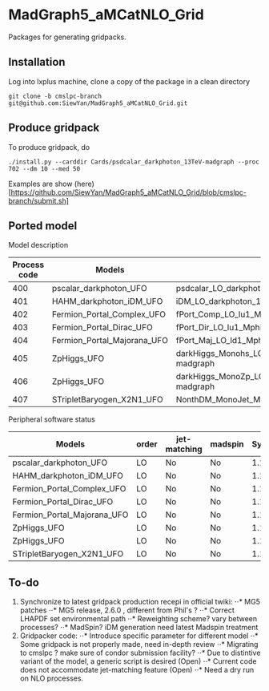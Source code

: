 # MadGraph5_aMCatNLO_Grid

Packages for generating gridpacks.

## Installation

Log into lxplus machine, clone a copy of the package in a clean directory

```
git clone -b cmslpc-branch git@github.com:SiewYan/MadGraph5_aMCatNLO_Grid.git
```

## Produce gridpack

To produce gridpack, do

```
./install.py --carddir Cards/psdcalar_darkphoton_13TeV-madgraph --proc 702 --dm 10 --med 50
```

Examples are show (here)[https://github.com/SiewYan/MadGraph5_aMCatNLO_Grid/blob/cmslpc-branch/submit.sh]

## Ported model

Model description

| Process code| Models | Cards |
| -- | --- | --- |
| 400 | pscalar_darkphoton_UFO | psdcalar_LO_darkphoton_13TeV-madgraph |
| 401 | HAHM_darkphoton_iDM_UFO | iDM_LO_darkphoton_13TeV-madgraph |
| 402 | Fermion_Portal_Complex_UFO | fPort_Comp_LO_lu1_Mphi_Mchi_13TeV-madgraph |
| 403 | Fermion_Portal_Dirac_UFO | fPort_Dir_LO_lu1_Mphi_Mchi_13TeV-madgraph |
| 404 | Fermion_Portal_Majorana_UFO | fPort_Maj_LO_ld1_Mphi_Mchi_13TeV-madgraph |
| 405 | ZpHiggs_UFO | darkHiggs_Monohs_LO_MZprime_Mhs_Mchi_13TeV-madgraph |
| 406 | ZpHiggs_UFO | darkHiggs_MonoZp_LO_MZprime_Mhs_Mchi_13TeV-madgraph |
| 407 | STripletBaryogen_X2N1_UFO | NonthDM_MonoJet_Mx_l1_l2_13TeV-madgraph |

Peripheral software status

| Models | order | jet-matching | madspin | SysCal | Reweighting |
| --- | --- | --- | --- | --- | --- | 
| pscalar_darkphoton_UFO | LO  | No | No | 1.1.0 | No |  
| HAHM_darkphoton_iDM_UFO | LO  | No | No | 1.1.0 | No | 
| Fermion_Portal_Complex_UFO | LO | No | No | 1.1.0 | No |	
| Fermion_Portal_Dirac_UFO | LO | No | No | 1.1.0 | No | 
| Fermion_Portal_Majorana_UFO | LO | No | No | 1.1.0 | No |	
| ZpHiggs_UFO | LO | No | No | 1.1.0 | No |  
| ZpHiggs_UFO | LO | No | No | 1.1.0 | No |  
| STripletBaryogen_X2N1_UFO | LO | No | No | 1.1.0 | No |

## To-do

1. Synchronize to latest gridpack production recepi in official twiki:
⋅⋅* MG5 patches
⋅⋅* MG5 release, 2.6.0 , different from Phil's ?
⋅⋅* Correct LHAPDF set environmental path
⋅⋅* Reweighting scheme? vary between processes?
⋅⋅* MadSpin? iDM generation need latest Madspin treatment
2. Gridpacker code:
⋅⋅* Introduce specific parameter for different model
⋅⋅* Some gridpack is not properly made, need in-depth review
⋅⋅* Migrating to cmslpc ? make sure of condor submission facility?
⋅⋅* Due to distintive variant of the model, a generic script is desired (Open)
⋅⋅* Current code does not accommodate jet-matching feature (Open)
⋅⋅* Need a dry run on NLO processes.
